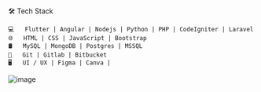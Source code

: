 🛠 Tech Stack

    💻   Flutter | Angular | Nodejs | Python | PHP | CodeIgniter | Laravel
    🌐   HTML | CSS | JavaScript | Bootstrap
    🛢   MySQL | MongoDB | Postgres | MSSQL
    🔧   Git | Gitlab | Bitbucket
    🖥   UI / UX | Figma | Canva |

![image]({[BadgeURLHere](https://img.shields.io/badge/ChatGPT-74aa9c?style=for-the-badge&logo=openai&logoColor=white)})

<!---
suthishan/suthishan is a ✨ special ✨ repository because its `README.md` (this file) appears on your GitHub profile.
You can click the Preview link to take a look at your changes.
--->
